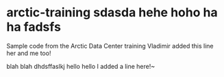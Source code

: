 # arctic-training sdasda hehe hoho ha ha fadsfs
Sample code from the Arctic Data Center training
Vladimir added this line her and me too!
 
 blah blah dhdsffaslkj hello hello
 I added a line here!~